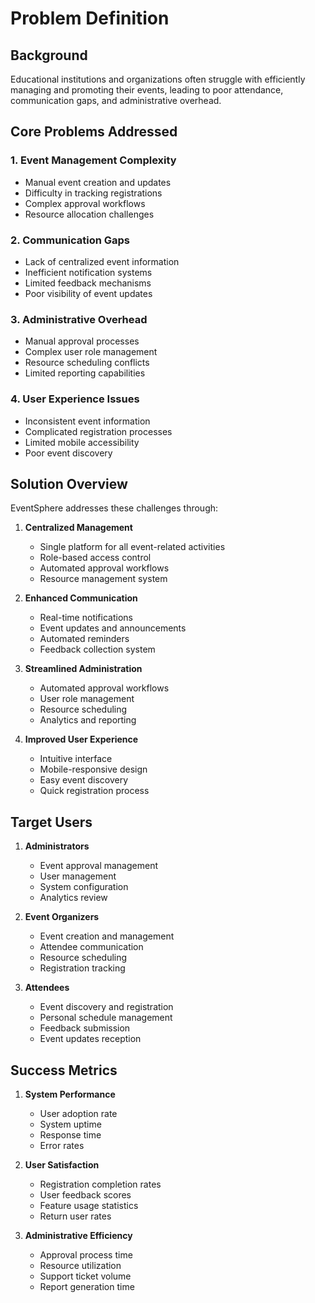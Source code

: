 # Problem Definition

## Background
Educational institutions and organizations often struggle with efficiently managing and promoting their events, leading to poor attendance, communication gaps, and administrative overhead.

## Core Problems Addressed

### 1. Event Management Complexity
- Manual event creation and updates
- Difficulty in tracking registrations
- Complex approval workflows
- Resource allocation challenges

### 2. Communication Gaps
- Lack of centralized event information
- Inefficient notification systems
- Limited feedback mechanisms
- Poor visibility of event updates

### 3. Administrative Overhead
- Manual approval processes
- Complex user role management
- Resource scheduling conflicts
- Limited reporting capabilities

### 4. User Experience Issues
- Inconsistent event information
- Complicated registration processes
- Limited mobile accessibility
- Poor event discovery

## Solution Overview

EventSphere addresses these challenges through:

1. **Centralized Management**
   - Single platform for all event-related activities
   - Role-based access control
   - Automated approval workflows
   - Resource management system

2. **Enhanced Communication**
   - Real-time notifications
   - Event updates and announcements
   - Automated reminders
   - Feedback collection system

3. **Streamlined Administration**
   - Automated approval workflows
   - User role management
   - Resource scheduling
   - Analytics and reporting

4. **Improved User Experience**
   - Intuitive interface
   - Mobile-responsive design
   - Easy event discovery
   - Quick registration process

## Target Users

1. **Administrators**
   - Event approval management
   - User management
   - System configuration
   - Analytics review

2. **Event Organizers**
   - Event creation and management
   - Attendee communication
   - Resource scheduling
   - Registration tracking

3. **Attendees**
   - Event discovery and registration
   - Personal schedule management
   - Feedback submission
   - Event updates reception

## Success Metrics

1. **System Performance**
   - User adoption rate
   - System uptime
   - Response time
   - Error rates

2. **User Satisfaction**
   - Registration completion rates
   - User feedback scores
   - Feature usage statistics
   - Return user rates

3. **Administrative Efficiency**
   - Approval process time
   - Resource utilization
   - Support ticket volume
   - Report generation time
